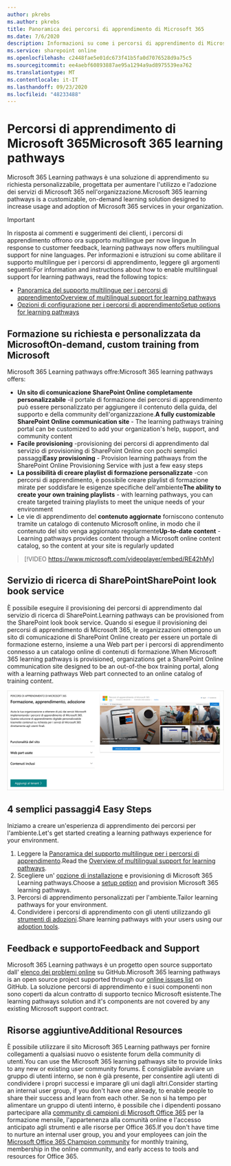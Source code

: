 ```yaml
---
author: pkrebs
ms.author: pkrebs
title: Panoramica dei percorsi di apprendimento di Microsoft 365
ms.date: 7/6/2020
description: Informazioni su come i percorsi di apprendimento di Microsoft 365 possono accelerare l'utilizzo e l'adozione dei servizi di Microsoft 365 nell'organizzazione. I percorsi di apprendimento includono una Web part di SharePoint Online personalizzata e un sito di formazione per la comunicazione di SharePoint Online moderno che può essere facilmente eseguito per il provisioning del tenant Microsoft 365.
ms.service: sharepoint online
ms.openlocfilehash: c2448fae5e01dc673f41b5fa0d7076528d9a75c5
ms.sourcegitcommit: ee4aebf60893887ae95a1294a9ad8975539ea762
ms.translationtype: MT
ms.contentlocale: it-IT
ms.lasthandoff: 09/23/2020
ms.locfileid: "48233488"
---
```

# <a name="microsoft-365-learning-pathways"></a><span data-ttu-id="9aa11-104">Percorsi di apprendimento di Microsoft 365</span><span class="sxs-lookup"><span data-stu-id="9aa11-104">Microsoft 365 learning pathways</span></span> 
<span data-ttu-id="9aa11-105">Microsoft 365 Learning pathways è una soluzione di apprendimento su richiesta personalizzabile, progettata per aumentare l'utilizzo e l'adozione dei servizi di Microsoft 365 nell'organizzazione.</span><span class="sxs-lookup"><span data-stu-id="9aa11-105">Microsoft 365 learning pathways is a customizable, on-demand learning solution designed to increase usage and adoption of Microsoft 365 services in your organization.</span></span>    

> [!IMPORTANT]
> <span data-ttu-id="9aa11-106">In risposta ai commenti e suggerimenti dei clienti, i percorsi di apprendimento offrono ora supporto multilingue per nove lingue.</span><span class="sxs-lookup"><span data-stu-id="9aa11-106">In response to customer feedback, learning pathways now offers multilingual support for nine languages.</span></span> <span data-ttu-id="9aa11-107">Per informazioni e istruzioni su come abilitare il supporto multilingue per i percorsi di apprendimento, leggere gli argomenti seguenti:</span><span class="sxs-lookup"><span data-stu-id="9aa11-107">For information and instructions about how to enable multilingual support for learning pathways, read the following topics:</span></span> 
>- [<span data-ttu-id="9aa11-108">Panoramica del supporto multilingue per i percorsi di apprendimento</span><span class="sxs-lookup"><span data-stu-id="9aa11-108">Overview of multilingual support for learning pathways</span></span>](custom_overview_ml.md) 
>- [<span data-ttu-id="9aa11-109">Opzioni di configurazione per i percorsi di apprendimento</span><span class="sxs-lookup"><span data-stu-id="9aa11-109">Setup options for learning pathways</span></span>](custom_setupoptions.md)  

## <a name="on-demand-custom-training-from-microsoft"></a><span data-ttu-id="9aa11-110">Formazione su richiesta e personalizzata da Microsoft</span><span class="sxs-lookup"><span data-stu-id="9aa11-110">On-demand, custom training from Microsoft</span></span>

<span data-ttu-id="9aa11-111">Microsoft 365 Learning pathways offre:</span><span class="sxs-lookup"><span data-stu-id="9aa11-111">Microsoft 365 learning pathways offers:</span></span>

- <span data-ttu-id="9aa11-112">**Un sito di comunicazione SharePoint Online completamente personalizzabile** -il portale di formazione dei percorsi di apprendimento può essere personalizzato per aggiungere il contenuto della guida, del supporto e della community dell'organizzazione.</span><span class="sxs-lookup"><span data-stu-id="9aa11-112">**A fully customizable SharePoint Online communication site** - The learning pathways training portal can be customized to add your organization's help, support, and community content</span></span>
- <span data-ttu-id="9aa11-113">**Facile provisioning** -provisioning dei percorsi di apprendimento dal servizio di provisioning di SharePoint Online con pochi semplici passaggi</span><span class="sxs-lookup"><span data-stu-id="9aa11-113">**Easy provisioning** - Provision learning pathways from the SharePoint Online Provisioning Service with just a few easy steps</span></span>
- <span data-ttu-id="9aa11-114">**La possibilità di creare playlist di formazione personalizzate** -con percorsi di apprendimento, è possibile creare playlist di formazione mirate per soddisfare le esigenze specifiche dell'ambiente</span><span class="sxs-lookup"><span data-stu-id="9aa11-114">**The ability to create your own training playlists** - with learning pathways, you can create targeted training playlists to meet the unique needs of your environment</span></span>
- <span data-ttu-id="9aa11-115">Le vie di apprendimento del **contenuto aggiornate** forniscono contenuto tramite un catalogo di contenuto Microsoft online, in modo che il contenuto del sito venga aggiornato regolarmente</span><span class="sxs-lookup"><span data-stu-id="9aa11-115">**Up-to-date content** - Learning pathways provides content through a Microsoft online content catalog, so the content at your site is regularly updated</span></span>

> [!VIDEO https://www.microsoft.com/videoplayer/embed/RE42hMy]

## <a name="sharepoint-look-book-service"></a><span data-ttu-id="9aa11-116">Servizio di ricerca di SharePoint</span><span class="sxs-lookup"><span data-stu-id="9aa11-116">SharePoint look book service</span></span>
<span data-ttu-id="9aa11-117">È possibile eseguire il provisioning dei percorsi di apprendimento dal servizio di ricerca di SharePoint.</span><span class="sxs-lookup"><span data-stu-id="9aa11-117">Learning pathways can be provisioned from the SharePoint look book service.</span></span> <span data-ttu-id="9aa11-118">Quando si esegue il provisioning dei percorsi di apprendimento di Microsoft 365, le organizzazioni ottengono un sito di comunicazione di SharePoint Online creato per essere un portale di formazione esterno, insieme a una Web part per i percorsi di apprendimento connesso a un catalogo online di contenuti di formazione.</span><span class="sxs-lookup"><span data-stu-id="9aa11-118">When Microsoft 365 learning pathways is provisioned, organizations get a SharePoint Online communication site designed to be an out-of-the box training portal, along with a learning pathways Web part connected to an online catalog of training content.</span></span> 

![cg-provision.png](media/cg-provision.png)

## <a name="4-easy-steps"></a><span data-ttu-id="9aa11-120">4 semplici passaggi</span><span class="sxs-lookup"><span data-stu-id="9aa11-120">4 Easy Steps</span></span>
<span data-ttu-id="9aa11-121">Iniziamo a creare un'esperienza di apprendimento dei percorsi per l'ambiente.</span><span class="sxs-lookup"><span data-stu-id="9aa11-121">Let's get started creating a learning pathways experience for your environment.</span></span>
1. <span data-ttu-id="9aa11-122">Leggere la [Panoramica del supporto multilingue per i percorsi di apprendimento](custom_overview_ml.md).</span><span class="sxs-lookup"><span data-stu-id="9aa11-122">Read the [Overview of multilingual support for learning pathways](custom_overview_ml.md).</span></span> 
2. <span data-ttu-id="9aa11-123">Scegliere un' [opzione di installazione](custom_setupoptions.md) e provisioning di Microsoft 365 Learning pathways.</span><span class="sxs-lookup"><span data-stu-id="9aa11-123">Choose a [setup option](custom_setupoptions.md) and provision Microsoft 365 learning pathways.</span></span>  
3. <span data-ttu-id="9aa11-124">Percorsi di apprendimento personalizzati per l'ambiente.</span><span class="sxs-lookup"><span data-stu-id="9aa11-124">Tailor learning pathways for your environment.</span></span>
4. <span data-ttu-id="9aa11-125">Condividere i percorsi di apprendimento con gli utenti utilizzando gli [strumenti di adozioni](driveadoption.md).</span><span class="sxs-lookup"><span data-stu-id="9aa11-125">Share learning pathways with your users using our [adoption tools](driveadoption.md).</span></span>

## <a name="feedback-and-support"></a><span data-ttu-id="9aa11-126">Feedback e supporto</span><span class="sxs-lookup"><span data-stu-id="9aa11-126">Feedback and Support</span></span>

<span data-ttu-id="9aa11-127">Microsoft 365 Learning pathways è un progetto open source supportato dall' [elenco dei problemi online](https://aka.ms/CustomLearningHelp) su GitHub.</span><span class="sxs-lookup"><span data-stu-id="9aa11-127">Microsoft 365 learning pathways is an open source project supported through our [online issues list](https://aka.ms/CustomLearningHelp) on GitHub.</span></span> <span data-ttu-id="9aa11-128">La soluzione percorsi di apprendimento e i suoi componenti non sono coperti da alcun contratto di supporto tecnico Microsoft esistente.</span><span class="sxs-lookup"><span data-stu-id="9aa11-128">The learning pathways solution and it's components are not covered by any existing Microsoft support contract.</span></span>  

## <a name="additional-resources"></a><span data-ttu-id="9aa11-129">Risorse aggiuntive</span><span class="sxs-lookup"><span data-stu-id="9aa11-129">Additional Resources</span></span>
<span data-ttu-id="9aa11-130">È possibile utilizzare il sito Microsoft 365 Learning pathways per fornire collegamenti a qualsiasi nuovo o esistente forum della community di utenti.</span><span class="sxs-lookup"><span data-stu-id="9aa11-130">You can use the Microsoft 365 learning pathways site to provide links to any new or existing user community forums.</span></span> <span data-ttu-id="9aa11-131">È consigliabile avviare un gruppo di utenti interno, se non è già presente, per consentire agli utenti di condividere i propri successi e imparare gli uni dagli altri.</span><span class="sxs-lookup"><span data-stu-id="9aa11-131">Consider starting an internal user group, if you don't have one already, to enable people to share their success and learn from each other.</span></span>  <span data-ttu-id="9aa11-132">Se non si ha tempo per alimentare un gruppo di utenti interno, è possibile che i dipendenti possano partecipare alla [community di campioni di Microsoft Office 365](https://aka.ms/O365Champions) per la formazione mensile, l'appartenenza alla comunità online e l'accesso anticipato agli strumenti e alle risorse per Office 365.</span><span class="sxs-lookup"><span data-stu-id="9aa11-132">If you don't have time to nurture an internal user group, you and your employees can join the [Microsoft Office 365 Champion community](https://aka.ms/O365Champions) for monthly training, membership in the online community, and early access to tools and resources for Office 365.</span></span>
